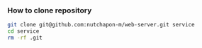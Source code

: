 ### How to clone repository
```bash
git clone git@github.com:nutchapon-m/web-server.git service
cd service
rm -rf .git
```
